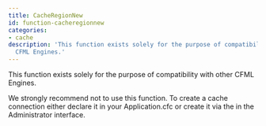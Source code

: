 ```yaml
---
title: CacheRegionNew
id: function-cacheregionnew
categories:
- cache
description: 'This function exists solely for the purpose of compatibility with other
  CFML Engines.'
---
```


This function exists solely for the purpose of compatibility with other CFML Engines.

We strongly recommend not to use this function. To create a cache connection either declare it in your Application.cfc or create it via the in the Administrator interface.

